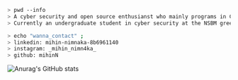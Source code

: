 ````bash
> pwd --info
> A cyber security and open source enthusianst who mainly programs in C++ and recently ventured out into C#. 
> Currently an undergraduate student in cyber security at the NSBM green university.
````

````bash
> echo "wanna_contact" ; 
> linkedin: mihin-nimnaka-8b6961140
> instagram: _mihin_nimn4ka_
> github: mihinN

````




![Anurag's GitHub stats](https://github-readme-stats.vercel.app/api?username=mihinN&show_icons=true&theme=dark)
